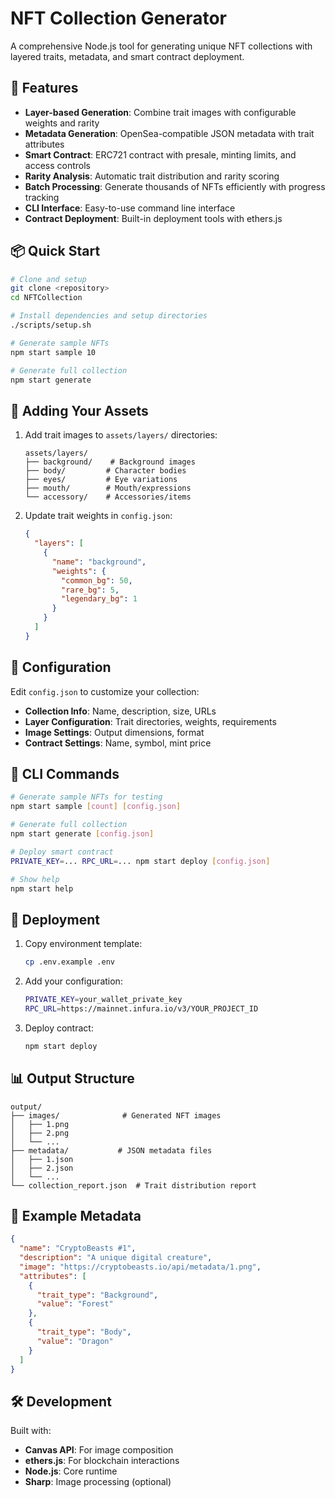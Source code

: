 # NFT Collection Generator

A comprehensive Node.js tool for generating unique NFT collections with layered traits, metadata, and smart contract deployment.

## 🚀 Features

- **Layer-based Generation**: Combine trait images with configurable weights and rarity
- **Metadata Generation**: OpenSea-compatible JSON metadata with trait attributes
- **Smart Contract**: ERC721 contract with presale, minting limits, and access controls
- **Rarity Analysis**: Automatic trait distribution and rarity scoring
- **Batch Processing**: Generate thousands of NFTs efficiently with progress tracking
- **CLI Interface**: Easy-to-use command line interface
- **Contract Deployment**: Built-in deployment tools with ethers.js

## 📦 Quick Start

```bash
# Clone and setup
git clone <repository>
cd NFTCollection

# Install dependencies and setup directories
./scripts/setup.sh

# Generate sample NFTs
npm start sample 10

# Generate full collection
npm start generate
```

## 🎨 Adding Your Assets

1. Add trait images to `assets/layers/` directories:
   ```
   assets/layers/
   ├── background/    # Background images
   ├── body/         # Character bodies
   ├── eyes/         # Eye variations
   ├── mouth/        # Mouth/expressions
   └── accessory/    # Accessories/items
   ```

2. Update trait weights in `config.json`:
   ```json
   {
     "layers": [
       {
         "name": "background",
         "weights": {
           "common_bg": 50,
           "rare_bg": 5,
           "legendary_bg": 1
         }
       }
     ]
   }
   ```

## 🔧 Configuration

Edit `config.json` to customize your collection:

- **Collection Info**: Name, description, size, URLs
- **Layer Configuration**: Trait directories, weights, requirements
- **Image Settings**: Output dimensions, format
- **Contract Settings**: Name, symbol, mint price

## 📱 CLI Commands

```bash
# Generate sample NFTs for testing
npm start sample [count] [config.json]

# Generate full collection
npm start generate [config.json]

# Deploy smart contract
PRIVATE_KEY=... RPC_URL=... npm start deploy [config.json]

# Show help
npm start help
```

## 🚀 Deployment

1. Copy environment template:
   ```bash
   cp .env.example .env
   ```

2. Add your configuration:
   ```bash
   PRIVATE_KEY=your_wallet_private_key
   RPC_URL=https://mainnet.infura.io/v3/YOUR_PROJECT_ID
   ```

3. Deploy contract:
   ```bash
   npm start deploy
   ```

## 📊 Output Structure

```
output/
├── images/              # Generated NFT images
│   ├── 1.png
│   ├── 2.png
│   └── ...
├── metadata/           # JSON metadata files
│   ├── 1.json
│   ├── 2.json
│   └── ...
└── collection_report.json  # Trait distribution report
```

## 🎯 Example Metadata

```json
{
  "name": "CryptoBeasts #1",
  "description": "A unique digital creature",
  "image": "https://cryptobeasts.io/api/metadata/1.png",
  "attributes": [
    {
      "trait_type": "Background",
      "value": "Forest"
    },
    {
      "trait_type": "Body",
      "value": "Dragon"
    }
  ]
}
```

## 🛠 Development

Built with:
- **Canvas API**: For image composition
- **ethers.js**: For blockchain interactions
- **Node.js**: Core runtime
- **Sharp**: Image processing (optional)